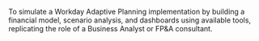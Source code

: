 To simulate a Workday Adaptive Planning implementation by building a financial model, scenario analysis, and dashboards using available tools, replicating the role of a Business Analyst or FP&A consultant.
